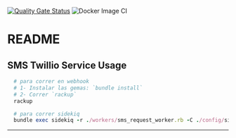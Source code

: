 [![Quality Gate Status](https://sonarcloud.io/api/project_badges/measure?project=webhook_sms_request&metric=alert_status)](https://sonarcloud.io/dashboard?id=webhook_sms_request)
![Docker Image CI](https://github.com/svconectado/webhook_sms_request/workflows/Docker%20Image%20CI/badge.svg)

# README

## SMS Twillio Service Usage
```ruby
  # para correr en webhook
  # 1- Instalar las gemas: `bundle install`
  # 2- Correr `rackup`
  rackup

  # para correr sidekiq
  bundle exec sidekiq -r ./workers/sms_request_worker.rb -C ./config/sidekiq.yml

```
---
